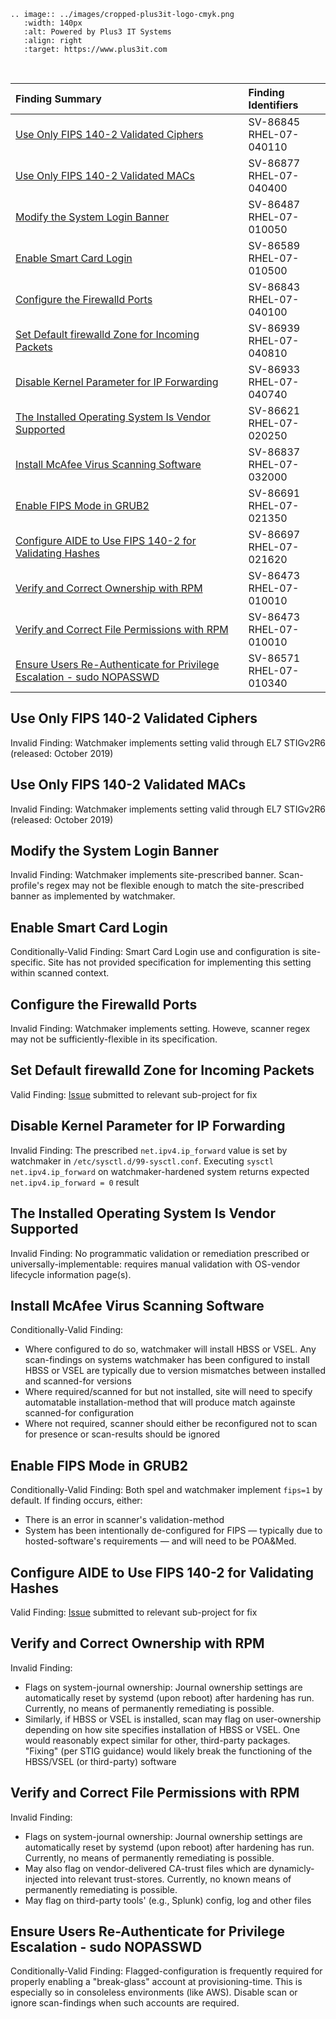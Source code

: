 ```eval_rst
.. image:: ../images/cropped-plus3it-logo-cmyk.png
   :width: 140px
   :alt: Powered by Plus3 IT Systems
   :align: right
   :target: https://www.plus3it.com
```
<br>

| Finding Summary | Finding Identifiers |
|:-------------------------------------------------------|:--------------------|
| [Use Only FIPS 140-2 Validated Ciphers](#use-only-fips-140-2-validated-ciphers) | SV-86845<br/>RHEL-07-040110 |
| [Use Only FIPS 140-2 Validated MACs](#use-only-fips-140-2-validated-macs) | SV-86877<br/>RHEL-07-040400 |
| [Modify the System Login Banner](#modify-the-system-login-banner) | SV-86487<br/>RHEL-07-010050 |
| [Enable Smart Card Login](#enable-smart-card-login) | SV-86589<br/>RHEL-07-010500 |
| [Configure the Firewalld Ports](#configure-the-firewalld-ports) | SV-86843<br/>RHEL-07-040100 |
| [Set Default firewalld Zone for Incoming Packets](#set-default-firewalld-zone-for-incoming-packets) | SV-86939<br/>RHEL-07-040810 |
| [Disable Kernel Parameter for IP Forwarding](#disable-kernel-parameter-for-ip-forwarding) | SV-86933<br/>RHEL-07-040740 |
| [The Installed Operating System Is Vendor Supported](#the-installed-operating-system-is-vendor-supported) | SV-86621<br/>RHEL-07-020250 |
| [Install McAfee Virus Scanning Software](#install-mcafee-virus-scanning-software) | SV-86837<br/>RHEL-07-032000 |
| [Enable FIPS Mode in GRUB2](#enable-fips-mode-in-grub2) | SV-86691<br/>RHEL-07-021350 |
| [Configure AIDE to Use FIPS 140-2 for Validating Hashes](#configure-aide-to-use-fips-140-2-for-validating-hashes) | SV-86697<br/>RHEL-07-021620 |
| [Verify and Correct Ownership with RPM](#verify-and-correct-ownership-with-rpm) | SV-86473<br/>RHEL-07-010010 |
| [Verify and Correct File Permissions with RPM](#verify-and-correct-file-permissions-with-rpm) | SV-86473<br/>RHEL-07-010010 |
| [Ensure Users Re-Authenticate for Privilege Escalation - sudo NOPASSWD](#ensure-users-re-authenticate-for-privilege-escalation---sudo-nopasswd) | SV-86571<br/>RHEL-07-010340 |

## Use Only FIPS 140-2 Validated Ciphers

Invalid Finding: Watchmaker implements setting valid through EL7 STIGv2R6 (released: October 2019)

## Use Only FIPS 140-2 Validated MACs 

Invalid Finding:  Watchmaker implements setting valid through EL7 STIGv2R6 (released: October 2019)

## Modify the System Login Banner

Invalid Finding: Watchmaker implements site-prescribed banner. Scan-profile's regex may not be flexible enough to match the site-prescribed banner as implemented by watchmaker.

## Enable Smart Card Login

Conditionally-Valid Finding: Smart Card Login use and configuration is site-specific. Site has not provided specification for implementing this setting within scanned context.

## Configure the Firewalld Ports

Invalid Finding: Watchmaker implements setting. Howeve, scanner regex may not be sufficiently-flexible in its specification.

## Set Default firewalld Zone for Incoming Packets

Valid Finding: [Issue](https://github.com/plus3it/ash-linux-formula/issues/285) submitted to relevant sub-project for fix

## Disable Kernel Parameter for IP Forwarding

Invalid Finding: The prescribed `net.ipv4.ip_forward` value is set by watchmaker in `/etc/sysctl.d/99-sysctl.conf`. Executing `sysctl net.ipv4.ip_forward` on watchmaker-hardened system returns expected `net.ipv4.ip_forward = 0` result

## The Installed Operating System Is Vendor Supported

Invalid Finding: No programmatic validation or remediation prescribed or universally-implementable: requires manual validation with OS-vendor lifecycle information page(s). 

## Install McAfee Virus Scanning Software

Conditionally-Valid Finding: 

* Where configured to do so, watchmaker will install HBSS or VSEL. Any scan-findings on systems watchmaker has been configured to install HBSS or VSEL are typically due to version mismatches between installed and scanned-for versions
* Where required/scanned for but not installed, site will need to specify automatable installation-method that will produce match againste scanned-for configuration
* Where not required, scanner should either be reconfigured not to scan for presence or scan-results should be ignored

## Enable FIPS Mode in GRUB2

Conditionally-Valid Finding: Both spel and watchmaker implement `fips=1` by default. If finding occurs, either:

* There is an error in scanner's validation-method
* System has been intentionally de-configured for FIPS &mdash; typically due to hosted-software's requirements &mdash; and will need to be POA&Med.

## Configure AIDE to Use FIPS 140-2 for Validating Hashes

Valid Finding: [Issue](https://github.com/plus3it/ash-linux-formula/issues/284) submitted to relevant sub-project for fix

## Verify and Correct Ownership with RPM

Invalid Finding:

* Flags on system-journal ownership: Journal ownership settings are automatically reset by systemd (upon reboot) after hardening has run. Currently, no means of permanently remediating is possible.
* Similarly, if HBSS or VSEL is installed, scan may flag on user-ownership depending on how site specifies installation of HBSS or VSEL. One would reasonably expect similar for other, third-party packages.  "Fixing" (per STIG guidance) would likely break the functioning of the HBSS/VSEL (or third-party) software

## Verify and Correct File Permissions with RPM

Invalid Finding:

* Flags on system-journal ownership: Journal ownership settings are automatically reset by systemd (upon reboot) after hardening has run. Currently, no means of permanently remediating is possible.
* May also flag on vendor-delivered CA-trust files which are dynamicly-injected into relevant trust-stores. Currently, no known means of permanently remediating is possible.
* May flag on third-party tools' (e.g., Splunk) config, log and other files

## Ensure Users Re-Authenticate for Privilege Escalation - sudo NOPASSWD

Conditionally-Valid Finding: Flagged-configuration is frequently required for properly enabling a "break-glass" account at provisioning-time. This is especially so in consoleless environments (like AWS). Disable scan or ignore scan-findings when such accounts are required.
